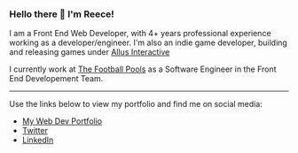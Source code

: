 ### Hello there 👋 I'm Reece!

I am a Front End Web Developer, with 4+ years professional experience working as a developer/engineer. I'm also an indie game developer, building and releasing games under [Allus Interactive](https://github.com/AllusInteractive)

I currently work at [The Football Pools](http://www.thepools.com/) as a Software Engineer in the Front End Developement Team.

---

Use the links below to view my portfolio and find me on social media:
- [My Web Dev Portfolio](https://www.reecemorgan.co.uk "reecemorgan.co.uk")
- [Twitter](https://twitter.com/reecemorgandev "Twitter")
- [LinkedIn](https://www.linkedin.com/in/reece-morgan-dev/)

<!--
**Reece-Morgan/Reece-Morgan** is a ✨ _special_ ✨ repository because its `README.md` (this file) appears on your GitHub profile.

Here are some ideas to get you started:

- 🔭 I’m currently working on ...
- 🌱 I’m currently learning ...
- 👯 I’m looking to collaborate on ...
- 🤔 I’m looking for help with ...
- 💬 Ask me about ...
- 📫 How to reach me: ...
- 😄 Pronouns: ...
- ⚡ Fun fact: ...
-->
